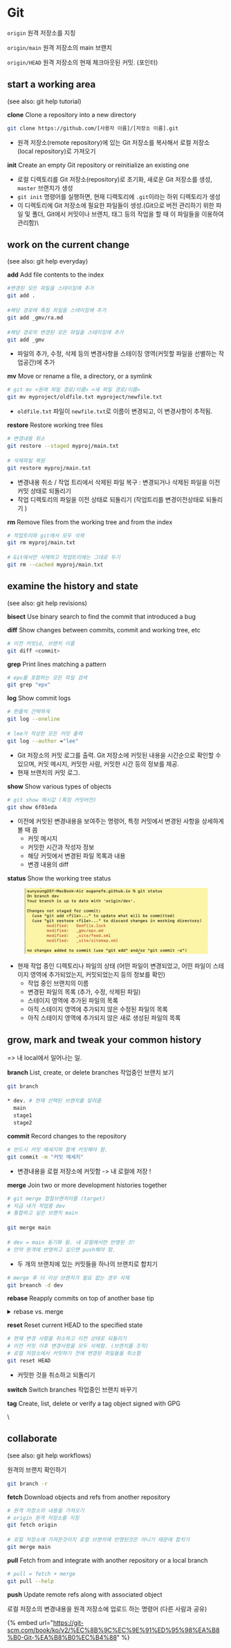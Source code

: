 # Git

`origin` 원격 저장소를 지칭

`origin/main` 원격 저장소의 main 브랜치&#x20;

`origin/HEAD` 원격 저장소의 현재 체크아웃된 커밋. (포인터)



## start a working area&#x20;

(see also: git help tutorial)

&#x20;  **clone**     Clone a repository into a new directory&#x20;

```bash
git clone https://github.com/[사용자 이름]/[저장소 이름].git
```

* 원격 저장소(remote repository)에 있는 Git 저장소를 복사해서 로컬 저장소(local repository)로 가져오기&#x20;



&#x20;  **init**      Create an empty Git repository or reinitialize an existing one

* 로컬 디렉토리를 Git 저장소(repository)로 초기화, 새로운 Git 저장소를 생성,  `master` 브랜치가 생성
* `git init` 명령어를 실행하면, 현재 디렉토리에 `.git`이라는 하위 디렉토리가 생성
* &#x20;이 디렉토리에 Git 저장소에 필요한 파일들이 생성.(Git으로 버전 관리하기 위한 파일 및 폴더, Git에서 커밋이나 브랜치, 태그 등의 작업을 할 때 이 파일들을 이용하여 관리함)\




## work on the current change&#x20;

(see also: git help everyday)

&#x20;  **add**       Add file contents to the index

```bash
#변경된 모든 파일을 스테이징에 추가
git add .

#해당 경로에 특정 파일을 스테이징에 추가
git add _gmv/ra.md 

#해당 경로의 변경된 모든 파일을 스테이징에 추가
git add _gmv
```

* 파일의 추가, 수정, 삭제 등의 변경사항을 스테이징 영역(커밋할 파일을 선별하는 작업공간)에 추가



&#x20;  **mv**        Move or rename a file, a directory, or a symlink

```bash
# git mv <원래 파일 경로/이름> <새 파일 경로/이름>
git mv myproject/oldfile.txt myproject/newfile.txt
```

* `oldfile.txt` 파일이 `newfile.txt`로 이름이 변경되고, 이 변경사항이 추적됨.&#x20;



&#x20;  **restore**   Restore working tree files

```bash
# 변경내용 취소 
git restore --staged myproj/main.txt 

# 삭제파일 복원
git restore myproj/main.txt 
```

* 변경내용 취소 / 작업 트리에서 삭제된 파일 복구 : 변경되거나 삭제된 파일을 이전 커밋 상태로 되돌리기&#x20;
* 작업 디렉토리의 파일을 이전 상태로 되돌리기 (작업트리를 변경이전상태로 되돌리기 )



&#x20;  **rm**        Remove files from the working tree and from the index

```bash
# 작업트리와 git에서 모두 삭제 
git rm myproj/main.txt 

# Git에서만 삭제하고 작업트리에는 그대로 두기 
git rm --cached myproj/main.txt 
```



## examine the history and state&#x20;

(see also: git help revisions)

&#x20;  **bisect**    Use binary search to find the commit that introduced a bug&#x20;



&#x20;  **diff**      Show changes between commits, commit and working tree, etc

```bash
# 이전 커밋id, 브랜치 이름 
git diff <commit> 
```



&#x20;  **grep**      Print lines matching a pattern

```bash
# epv를 포함하는 모든 파일 검색 
git grep "epv" 
```



&#x20;  **log**       Show commit logs

```bash
# 한줄씩 간략하게 
git log --oneline 

# lee가 작성한 모든 커밋 출력 
git log --author ="lee" 
```

* Git 저장소의 커밋 로그를 출력. Git 저장소에 커밋된 내용을 시간순으로 확인할 수 있으며, 커밋 메시지, 커밋한 사람, 커밋한 시간 등의 정보를 제공.
* 현재 브랜치의 커밋 로그.&#x20;



&#x20;  **show**      Show various types of objects

```bash
# git show 해시값 (특정 커밋버전)
git show 6f01eda  
```

* 이전에 커밋된 변경내용을 보여주는 명령어, 특정 커밋에서 변경된 사항을 상세하게 볼 때 씀&#x20;
  * 커밋 메시지
  * 커밋한 시간과 작성자 정보
  * 해당 커밋에서 변경된 파일 목록과 내용
  * 변경 내용의 diff



&#x20;  **status**    Show the working tree status

<figure><img src="../../.gitbook/assets/image (29) (3).png" alt=""><figcaption></figcaption></figure>

* 현재 작업 중인 디렉토리나 파일의 상태 (어떤 파일이 변경되었고, 어떤 파일이 스테이지 영역에 추가되었는지, 커밋되었는지 등의 정보를 확인)
  * 작업 중인 브랜치의 이름
  * 변경된 파일의 목록 (추가, 수정, 삭제된 파일)
  * 스테이지 영역에 추가된 파일의 목록
  * 아직 스테이지 영역에 추가되지 않은 수정된 파일의 목록
  * 아직 스테이지 영역에 추가되지 않은 새로 생성된 파일의 목록



## grow, mark and tweak your common history

\=> 내 local에서 일어나는 일.&#x20;

&#x20;  **branch**    List, create, or delete branches 작업중인 브랜치 보기&#x20;

```bash
git branch

* dev. # 현재 선택된 브랜치를 알려줌 
  main
  stage1
  stage2
```



&#x20;  **commit**    Record changes to the repository&#x20;

```bash
# 반드시 커밋 메세지와 함께 커밋해야 함. 
git commit -m "커밋 메세지"
```

* 변경내용을 로컬 저장소에 커밋함 -> 내 로컬에 저장 !



&#x20;  **merge**     Join two or more development histories together

```bash
# git merge 합칠브랜치이름 (target)
# 지금 내가 작업중 dev 
# 통합하고 싶은 브랜치 main 
 
git merge main

# dev = main 동기화 됨. 내 로컬에서만 반영된 것! 
# 만약 원격에 반영하고 싶으면 push해야 함. 
```

* 두 개의 브랜치에 있는 커밋들을 하나의 브랜치로 합치기

```bash
# merge 후 더 이상 브랜치가 필요 없는 경우 삭제 
git breanch -d dev  
```



&#x20;  **rebase**    Reapply commits on top of another base tip

<details>

<summary>rebase vs. merge</summary>

`merge`와 `rebase`는 모두 브랜치를 합치는 명령어입니다.

`merge`는 두 개 이상의 브랜치를 하나의 새로운 커밋으로 합치는 방법입니다. `merge`를 실행하면 브랜치의 모든 변경 사항이 포함된 새로운 커밋이 생성됩니다. 이 새로운 커밋은 두 개 이상의 부모 커밋을 가지고 있으며, 모든 부모 커밋의 변경 내용이 포함되어 있습니다. 따라서 기존의 브랜치들은 변경되지 않습니다.

`rebase`는 다른 브랜치의 변경 사항을 현재 브랜치에 적용하는 방법입니다. `rebase`를 실행하면 현재 브랜치가 선택한 브랜치의 최신 커밋에 기반하여 재작성됩니다. 이렇게 재작성된 커밋은 새로운 커밋으로 취급됩니다. 따라서 브랜치의 커밋 히스토리가 변경될 수 있습니다.

따라서 `merge`는 브랜치를 합치는 가장 간단한 방법이고, `rebase`는 브랜치를 깨끗하게 유지하면서 변경 사항을 적용하는 방법입니다.

</details>



&#x20;  **reset**     Reset current HEAD to the specified state

```bash
# 현재 변경 사항을 취소하고 이전 상태로 되돌리기 
# 이전 커밋 이후 변경사항을 모두 삭제함. (브랜치를 조작) 
# 로컬 저장소에서 커밋하기 전에 변경된 파일들을 취소함 
git reset HEAD 
```

* 커밋한 것을 취소하고 되돌리기&#x20;



&#x20;  **switch**    Switch branches 작업중인 브랜치 바꾸기&#x20;

&#x20;  **tag**       Create, list, delete or verify a tag object signed with GPG

\




## collaborate&#x20;

(see also: git help workflows)

원격의 브랜치 확인하기&#x20;

```bash
git branch -r 
```



&#x20;  **fetch**     Download objects and refs from another repository

```bash
# 원격 저장소의 내용을 가져오기 
# origin 원격 저장소를 지칭 
git fetch origin 

# 로컬 저장소에 가져온것이지 로컬 브랜치에 반영된것은 아니기 때문에 합치기  
git merge main
```

&#x20;  **pull**      Fetch from and integrate with another repository or a local branch

```bash
# pull = fetch + merge  
git pull --help
```



&#x20;  **push**      Update remote refs along with associated object

로컬 저장소의 변경내용을 원격 저장소에 업로드 하는 명령어 (다른 사람과 공유)





{% embed url="https://git-scm.com/book/ko/v2/%EC%8B%9C%EC%9E%91%ED%95%98%EA%B8%B0-Git-%EA%B8%B0%EC%B4%88" %}
